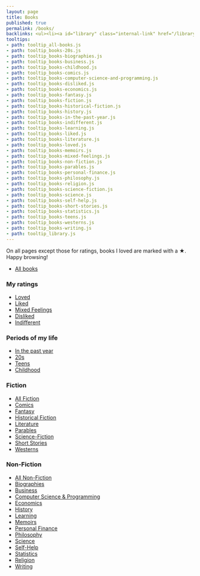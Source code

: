 ```yaml
---
layout: page
title: Books
published: true
permalink: /books/
backlinks: <ul><li><a id="library" class="internal-link" href="/library/">Library</a></li></ul>
tooltips: 
- path: tooltip_all-books.js
- path: tooltip_books-20s.js
- path: tooltip_books-biographies.js
- path: tooltip_books-business.js
- path: tooltip_books-childhood.js
- path: tooltip_books-comics.js
- path: tooltip_books-computer-science-and-programming.js
- path: tooltip_books-disliked.js
- path: tooltip_books-economics.js
- path: tooltip_books-fantasy.js
- path: tooltip_books-fiction.js
- path: tooltip_books-historical-fiction.js
- path: tooltip_books-history.js
- path: tooltip_books-in-the-past-year.js
- path: tooltip_books-indifferent.js
- path: tooltip_books-learning.js
- path: tooltip_books-liked.js
- path: tooltip_books-literature.js
- path: tooltip_books-loved.js
- path: tooltip_books-memoirs.js
- path: tooltip_books-mixed-feelings.js
- path: tooltip_books-non-fiction.js
- path: tooltip_books-parables.js
- path: tooltip_books-personal-finance.js
- path: tooltip_books-philosophy.js
- path: tooltip_books-religion.js
- path: tooltip_books-science-fiction.js
- path: tooltip_books-science.js
- path: tooltip_books-self-help.js
- path: tooltip_books-short-stories.js
- path: tooltip_books-statistics.js
- path: tooltip_books-teens.js
- path: tooltip_books-westerns.js
- path: tooltip_books-writing.js
- path: tooltip_library.js
---
```


On all pages except those for ratings, books I loved are marked with a ★. Happy browsing!

* <a id="all-books" class="internal-link" href="/all-books/">All books</a>

### My ratings

* <a id="books-loved" class="internal-link" href="/books-loved/">Loved</a>
* <a id="books-liked" class="internal-link" href="/books-liked/">Liked</a>
* <a id="books-mixed-feelings" class="internal-link" href="/books-mixed-feelings/">Mixed Feelings</a>
* <a id="books-disliked" class="internal-link" href="/books-disliked/">Disliked</a>
* <a id="books-indifferent" class="internal-link" href="/books-indifferent/">Indifferent</a>

### Periods of my life

* <a id="books-in-the-past-year" class="internal-link" href="/books-in-the-past-year/">In the past year</a>
* <a id="books-20s" class="internal-link" href="/books-20s/">20s</a>
* <a id="books-teens" class="internal-link" href="/books-teens/">Teens</a>
* <a id="books-childhood" class="internal-link" href="/books-childhood/">Childhood</a>

### Fiction

* <a id="books-fiction" class="internal-link" href="/books-fiction/">All Fiction</a>
* <a id="books-comics" class="internal-link" href="/books-comics/">Comics</a>
* <a id="books-fantasy" class="internal-link" href="/books-fantasy/">Fantasy</a>
* <a id="books-historical-fiction" class="internal-link" href="/books-historical-fiction/">Historical Fiction</a>
* <a id="books-literature" class="internal-link" href="/books-literature/">Literature</a>
* <a id="books-parables" class="internal-link" href="/books-parables/">Parables</a>
* <a id="books-science-fiction" class="internal-link" href="/books-science-fiction/">Science-Fiction</a>
* <a id="books-short-stories" class="internal-link" href="/books-short-stories/">Short Stories</a>
* <a id="books-westerns" class="internal-link" href="/books-westerns/">Westerns</a>

### Non-Fiction

* <a id="books-non-fiction" class="internal-link" href="/books-non-fiction/">All Non-Fiction</a>
* <a id="books-biographies" class="internal-link" href="/books-biographies/">Biographies</a>
* <a id="books-business" class="internal-link" href="/books-business/">Business</a>
* <a id="books-computer-science-and-programming" class="internal-link" href="/books-computer-science-and-programming/">Computer Science & Programming</a>
* <a id="books-economics" class="internal-link" href="/books-economics/">Economics</a>
* <a id="books-history" class="internal-link" href="/books-history/">History</a>
* <a id="books-learning" class="internal-link" href="/books-learning/">Learning</a>
* <a id="books-memoirs" class="internal-link" href="/books-memoirs/">Memoirs</a>
* <a id="books-personal-finance" class="internal-link" href="/books-personal-finance/">Personal Finance</a>
* <a id="books-philosophy" class="internal-link" href="/books-philosophy/">Philosophy</a>
* <a id="books-science" class="internal-link" href="/books-science/">Science</a>
* <a id="books-self-help" class="internal-link" href="/books-self-help/">Self-Help</a>
* <a id="books-statistics" class="internal-link" href="/books-statistics/">Statistics</a>
* <a id="books-religion" class="internal-link" href="/books-religion/">Religion</a>
* <a id="books-writing" class="internal-link" href="/books-writing/">Writing</a>
